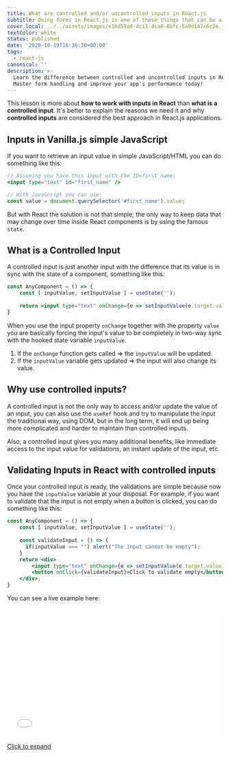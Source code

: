 ```yaml
---
title: What are controlled and/or uncontrolled inputs in React.js
subtitle: Doing forms in React.js is one of those things that can be a little annoying
cover_local: ../../assets/images/e16d59ad-4c11-4ca0-8bfc-5a9d147c6c2e.jpeg
textColor: white
status: published
date: '2020-10-19T16:36:30+00:00'
tags:
  - react-js
canonical: ''
description: >-
  Learn the difference between controlled and uncontrolled inputs in React.js.
  Master form handling and improve your app's performance today!
---
```

This lesson is more about **how to work with inputs in React** than **what is a controlled input**. It's better to explain the reasons we need it and why **controlled inputs** are considered the best approach in React.js applications.

## Inputs in Vanilla.js simple JavaScript

If you want to retrieve an input value in simple JavaScript/HTML you can do something like this:

```jsx
// Assuming you have this input with the ID=first_name:
<input type="text" id="first_name" /> 

// With JavaScript you can use:
const value = document.querySelector('#first_name').value;
```

But with React the solution is not that simple; the only way to keep data that may change over time inside React components is by using the famous `state`.

## What is a Controlled Input

A controlled input is just another input with the difference that its value is in sync with the state of a component, something like this:

```jsx
const AnyComponent = () => {
    const [ inputValue, setInputValue ] = useState('');
    
    return <input type="text" onChange={e => setInputValue(e.target.value)} value={inputValue} />
}
```

When you use the input property `onChange` together with the property `value` you are basically forcing the input's value to be completely in two-way sync with the hooked state variable `inputValue`.

1. If the `onChange` function gets called => the `inputValue` will be updated.
2. If the `inputValue` variable gets updated => the input will also change its value.

## Why use controlled inputs?

A controlled input is not the only way to access and/or update the value of an input, you can also use the `useRef` hook and try to manipulate the input the traditional way, using DOM, but in the long term, it will end up being more complicated and harder to maintain than controlled inputs.

Also, a controlled input gives you many additional benefits, like immediate access to the input value for validations, an instant update of the input, etc.

## Validating Inputs in React with controlled inputs

Once your controlled input is ready, the validations are simple because now you have the `inputValue` variable at your disposal. For example, if you want to validate that the input is not empty when a button is clicked, you can do something like this:


```jsx
const AnyComponent = () => {
    const [ inputValue, setInputValue ] = useState('');
    
    const validateInput = () => {
      if(inputValue === "") alert("The input cannot be empty");
    }
    return <div>
        <input type="text" onChange={e => setInputValue(e.target.value)} value={inputValue} />
        <button onClick={validateInput}>Click to validate empty</button>
    </div>;
}
```

You can see a live example here:

<iframe width="100%" height="300" src="//jsfiddle.net/BreatheCode/yjcwozed/embedded/js,result/dark/" allowfullscreen="allowfullscreen" allowpaymentrequest frameborder="0"></iframe>

[Click to expand](https://jsfiddle.net/BreatheCode/yjcwozed/)
